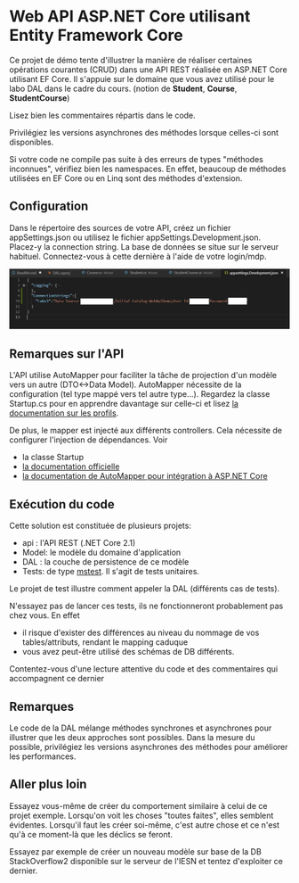 # Web API ASP.NET Core utilisant Entity Framework Core

Ce projet de démo tente d'illustrer la manière de réaliser certaines opérations courantes (CRUD) dans une API REST réalisée en ASP.NET Core utilisant EF Core. Il s'appuie sur le domaine que vous avez utilisé pour le labo DAL dans le cadre du cours. (notion de **Student**, **Course**, **StudentCourse**)

Lisez bien les commentaires répartis dans le code. 

Privilégiez les versions asynchrones des méthodes lorsque celles-ci sont disponibles.

Si votre code ne compile pas suite à des erreurs de types "méthodes inconnues", vérifiez bien les namespaces. En effet, beaucoup de méthodes utilisées en EF Core ou en Linq sont des méthodes d'extension.

## Configuration

Dans le répertoire des sources de votre API, créez un fichier appSettings.json ou utilisez le fichier appSettings.Development.json. Placez-y la connection string. La base de données se situe sur le serveur habituel. Connectez-vous à cette dernière à l'aide de votre login/mdp. 

![ConnectionString](config.jpg)

## Remarques sur l'API

L'API utilise AutoMapper pour faciliter la tâche de projection d'un modèle vers un autre (DTO<->Data Model). AutoMapper nécessite de la configuration (tel type mappé vers tel autre type...). Regardez la classe Startup.cs pour en apprendre davantage sur celle-ci et lisez [la documentation sur les profils](http://docs.automapper.org/en/stable/Configuration.html). 

De plus, le mapper est injecté aux différents controllers. Cela nécessite de  configurer l'injection de dépendances. Voir 
- la classe Startup 
- [la documentation officielle](https://docs.microsoft.com/en-us/aspnet/core/fundamentals/dependency-injection?view=aspnetcore-2.1)
- [la documentation de AutoMapper pour intégration à ASP.NET Core](https://dotnetcoretutorials.com/2017/09/23/using-automapper-asp-net-core/)

## Exécution du code

Cette solution est constituée de plusieurs projets: 
* api : l'API REST (.NET Core 2.1)
* Model: le modèle du domaine d'application
* DAL : la couche de persistence de ce modèle
* Tests: de type [mstest](https://github.com/dotnet/docs/blob/master/docs/core/testing/unit-testing-with-mstest.md). Il s'agit de tests unitaires. 

Le projet de test illustre comment appeler la DAL (différents cas de tests). 

N'essayez pas de lancer ces tests, ils ne fonctionneront probablement pas chez vous. En effet

* il risque d'exister des différences au niveau du nommage de vos tables/attributs, rendant le mapping caduque 
* vous avez peut-être utilisé des schémas de DB différents.

Contentez-vous d'une lecture attentive du code et des commentaires qui accompagnent ce dernier

## Remarques

Le code de la DAL mélange méthodes synchrones et asynchrones pour illustrer que les deux approches sont possibles. Dans la mesure du possible, privilégiez les versions asynchrones des méthodes pour améliorer les performances.

## Aller plus loin

Essayez vous-même de créer du comportement similaire à celui de ce projet exemple. Lorsqu'on voit les choses "toutes faites", elles semblent évidentes. Lorsqu'il faut les créer soi-même, c'est autre chose et ce n'est qu'à ce moment-là que les déclics se feront. 

Essayez par exemple de créer un nouveau modèle sur base de la DB StackOverflow2 disponible sur le serveur de l'IESN et tentez d'exploiter ce dernier. 

